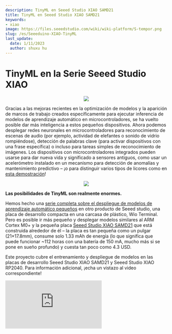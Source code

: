 ```yaml
---
description: TinyML en Seeed Studio XIAO SAMD21
title: TinyML en Seeed Studio XIAO SAMD21
keywords:
- xiao
image: https://files.seeedstudio.com/wiki/wiki-platform/S-tempor.png
slug: /es/Seeeduino-XIAO-TinyML
last_update:
  date: 1/11/2023
  author: shuxu hu
---
```

# TinyML en la Serie Seeed Studio XIAO

<div align="center"><img width={400} src="https://files.seeedstudio.com/wiki/Wio-Terminal-TinyML-EI-1/Seeeduino-XIAO-pinout.jpg" /></div>


Gracias a las mejoras recientes en la optimización de modelos y la aparición de marcos de trabajo creados específicamente para ejecutar inferencia de modelos de aprendizaje automático en microcontroladores, se ha vuelto posible dar más inteligencia a estos pequeños dispositivos. Ahora podemos desplegar redes neuronales en microcontroladores para reconocimiento de escenas de audio (por ejemplo, actividad de elefantes o sonido de vidrio rompiéndose), detección de palabras clave (para activar dispositivos con una frase específica) o incluso para tareas simples de reconocimiento de imágenes. Los dispositivos con microcontroladores integrados pueden usarse para dar nueva vida y significado a sensores antiguos, como usar un acelerómetro instalado en un mecanismo para detección de anomalías y mantenimiento predictivo – ¡o para distinguir varios tipos de licores como en [esta demostración](https://wiki.seeedstudio.com/es/Wio-Terminal-Edge-Impulse-Distinguish-Alochol/)! 
<div align="center"><img src="https://files.seeedstudio.com/wiki/Wio-Terminal-Edge-Impulse/booze.jpg" /></div>


**Las posibilidades de TinyML son realmente enormes.**

Hemos hecho una [serie completa sobre el despliegue de modelos de aprendizaje automático pequeños](https://wiki.seeedstudio.com/es/Wio-Terminal-TinyML/) en otro producto de Seeed studio, una placa de desarrollo compacta en una carcasa de plástico, Wio Terminal. Pero es posible ir más pequeño y desplegar modelos similares al ARM Cortex M0+ y la pequeña placa [Seeed Studio XIAO SAMD21](https://www.seeedstudio.com/Seeeduino-XIAO-Arduino-Microcontroller-SAMD21-Cortex-M0+-p-4426.html) que está construida alrededor de él – la placa es tan pequeña como un pulgar (21×17.8mm), consume solo 1.33 mAh de energía (lo que significa que puede funcionar ~112 horas con una batería de 150 mA, mucho más si se pone en sueño profundo) y cuesta tan poco como 4.3 USD.

Este proyecto cubre el entrenamiento y despliegue de modelos en las placas de desarrollo Seeed Studio XIAO SAMD21 y Seeed Studio XIAO RP2040. Para información adicional, ¡echa un vistazo al video correspondiente!

<iframe width={560} height={315} src="https://www.youtube.com/embed/04_7U8MzVKg" frameBorder={0} allow="accelerometer; autoplay; encrypted-media; gyroscope; picture-in-picture" allowFullScreen />


## Adquisición de datos y entrenamiento del modelo

Los ingenieros de software pasan mucho tiempo frente a la pantalla brillante en mi silla. Y más tarde en el día se vuelve difícil mantener una postura adecuada. Si tan solo hubiera una manera de hacer un dispositivo que pudiera aprender tu posición corporal específica para posturas correctas e incorrectas y advertirte cuando te encorves demasiado o adoptes la "postura Python"... Espera un momento, ¡la hay!

<div align="center"><img src="https://files.seeedstudio.com/wiki/Seeeduino-XIAO/img/utxkrcg5yss61.png" /></div>


El mejor sensor para la tarea que proporcionará los datos para el modelo de aprendizaje automático es obviamente el acelerómetro. El Seeed Studio XIAO SAMD21 original y el Seeed Studio XIAO RP2040, siendo muy pequeños, no vienen equipados con sensor acelerómetro, mientras que el más nuevo Seeed Studio XIAO nRF52840 Sense viene con acelerómetro integrado.

Si usas el Seeed Studio XIAO SAMD21 original y el Seeed Studio XIAO RP2040, puedes conectar el módulo [acelerómetro Grove LIS3DH](https://wiki.seeedstudio.com/es/Grove-3-Axis-Digital-Accelerometer-LIS3DHTR/) a la [placa de expansión Seeed Studio XIAO](https://www.seeedstudio.com/Seeeduino-XIAO-Expansion-board-p-4746.html) y comenzar a recopilar los datos. Recopila 3 muestras de datos para cada postura, 60 segundos cada una con el dispositivo adherido a una camiseta en tu espalda.

<div align="center"><img src="https://files.seeedstudio.com/wiki/Seeeduino-XIAO/img/image-31.png" /></div>


Para cada muestra, mantén la misma pose, pero incluye algunos movimientos de brazos, cabeza y torso para simular actividad normal.

<div align="center"><img src="https://files.seeedstudio.com/wiki/Seeeduino-XIAO/img/image-32.png" /></div>

Elige una ventana de tiempo de 5 segundos con desplazamiento de ventana de 1 segundo y bloque de procesamiento Flatten, ya que estamos tratando con datos que se mueven muy lentamente. Una red completamente conectada muy simple proporcionó una buena precisión. En la sección de Referencias al final del artículo, puedes encontrar el enlace a la versión pública del proyecto Edge Impulse.

<div align="center"><img src="https://files.seeedstudio.com/wiki/Seeeduino-XIAO/img/image-33.png" /></div>

Se pueden hacer algunas mejoras recopilando más datos y asegurándose de que las posturas correctas e incorrectas puedan ser reconocidas con algunas variaciones en el posicionamiento del dispositivo en la ropa. Dado que el dispositivo está pensado para ser un dispositivo de uso individual, no necesita generalizar a las posturas de diferentes personas y puede ser fácilmente re-entrenado. Puedes verificar qué tan bien detecta tus posturas después del entrenamiento en la pestaña Live classification.

## Despliegue del modelo

Después de que estés satisfecho con la precisión, descarga el modelo resultante como biblioteca de Arduino y cópialo a tu carpeta sketches/libraries de Arduino. Puedes encontrar código de ejemplo en la sección de Referencias al final del artículo. El código de ejemplo recopila una muestra de 5 segundos, realiza la inferencia y enciende el zumbador si se detecta una de las poses incorrectas.

```cpp
void loop()
{

    ei_printf("Sampling...\n");

    // Allocate a buffer here for the values we'll read from the IMU
    float buffer[EI_CLASSIFIER_DSP_INPUT_FRAME_SIZE] = { 0 };

    for (size_t ix = 0; ix < EI_CLASSIFIER_DSP_INPUT_FRAME_SIZE; ix += 3) {
        // Determine the next tick (and then sleep later)
        uint64_t next_tick = micros() + (EI_CLASSIFIER_INTERVAL_MS * 1000);

        lis.getAcceleration(&buffer[ix], &buffer[ix+1], &buffer[ix + 2]);
        buffer[ix + 0] *= CONVERT_G_TO_MS2;
        buffer[ix + 1] *= CONVERT_G_TO_MS2;
        buffer[ix + 2] *= CONVERT_G_TO_MS2;

        delayMicroseconds(next_tick - micros());
    }

    // Turn the raw buffer in a signal which we can the classify
    signal_t signal;
    int err = numpy::signal_from_buffer(buffer, EI_CLASSIFIER_DSP_INPUT_FRAME_SIZE, &signal);
    if (err != 0) {
        ei_printf("Failed to create signal from buffer (%d)\n", err);
        return;
    }

    // Run the classifier
    ei_impulse_result_t result = { 0 };

    err = run_classifier(&signal, &result, debug_nn);
    if (err != EI_IMPULSE_OK) {
        ei_printf("ERR: Failed to run classifier (%d)\n", err);
        return;
    }

    // print the predictions
    ei_printf("Predictions ");
    ei_printf("(DSP: %d ms., Classification: %d ms., Anomaly: %d ms.)",
        result.timing.dsp, result.timing.classification, result.timing.anomaly);
    ei_printf(": \n");
    for (size_t ix = 0; ix < EI_CLASSIFIER_LABEL_COUNT; ix++) {
        ei_printf("    %s: %.5f\n", result.classification[ix].label, result.classification[ix].value);
    }
#if EI_CLASSIFIER_HAS_ANOMALY == 1
    ei_printf("    anomaly score: %.3f\n", result.anomaly);
#endif
    
  if (result.classification[1].value > ALARM_THRESHOLD || result.classification[2].value > ALARM_THRESHOLD)
  {     
  tone(BUZZER_PIN, 523, 250);
  delay(250);
  noTone(BUZZER_PIN);
  delay(250);  
  tone(BUZZER_PIN, 523, 250);
  delay(250);  
  noTone(BUZZER_PIN);    
  }

}
```

Dado que son datos que cambian relativamente lentamente y no necesitamos tiempos de respuesta rápidos, el pipeline de inferencia secuencial normal se adapta bien a esta aplicación.

Un paso más adelante sería usar el más reciente Seeed Studio XIAO nRF52840 y conectar el dispositivo al smartphone del usuario, lo que permitiría mejores alertas, estadísticas y demás.

¡Feliz experimentación y recuerda mantener una buena postura!

## Referencia

- [Proyecto público de Edge Impulse](https://studio.edgeimpulse.com/public/20025/latest)

- [Github del proyecto](https://github.com/Seeed-Studio/Seeed_Arduino_Sketchbook/tree/master/examples/SeeeduinoXIAO_TinyML_7_Posture_Detection)